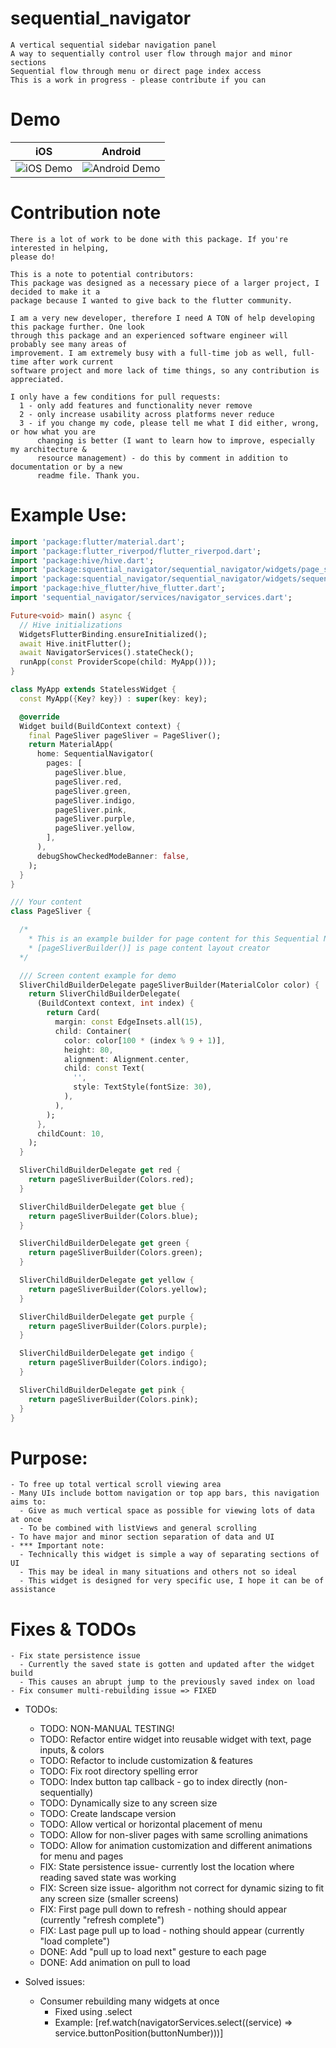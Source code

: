 # sequential_navigator

    A vertical sequential sidebar navigation panel
    A way to sequentially control user flow through major and minor sections
    Sequential flow through menu or direct page index access
    This is a work in progress - please contribute if you can

# Demo

iOS | Android
:-: | :-:
![iOS Demo](https://media.giphy.com/media/moVZ8ps6ElBx6OFLsg/giphy.gif) | ![Android Demo](https://media.giphy.com/media/hisNlrBWM8lvONqaRD/giphy.gif)

# Contribution note

    There is a lot of work to be done with this package. If you're interested in helping, 
    please do!

    This is a note to potential contributors:
    This package was designed as a necessary piece of a larger project, I decided to make it a
    package because I wanted to give back to the flutter community.

    I am a very new developer, therefore I need A TON of help developing this package further. One look
    through this package and an experienced software engineer will probably see many areas of
    improvement. I am extremely busy with a full-time job as well, full-time after work current
    software project and more lack of time things, so any contribution is appreciated.

    I only have a few conditions for pull requests:
      1 - only add features and functionality never remove
      2 - only increase usability across platforms never reduce
      3 - if you change my code, please tell me what I did either, wrong, or how what you are
          changing is better (I want to learn how to improve, especially my architecture &
          resource management) - do this by comment in addition to documentation or by a new 
          readme file. Thank you.

# Example Use:

```dart
import 'package:flutter/material.dart';
import 'package:flutter_riverpod/flutter_riverpod.dart';
import 'package:hive/hive.dart';
import 'package:squential_navigator/sequential_navigator/widgets/page_sliver.dart';
import 'package:squential_navigator/sequential_navigator/widgets/sequential_navigator.dart';
import 'package:hive_flutter/hive_flutter.dart';
import 'sequential_navigator/services/navigator_services.dart';

Future<void> main() async {
  // Hive initializations
  WidgetsFlutterBinding.ensureInitialized();
  await Hive.initFlutter();
  await NavigatorServices().stateCheck();
  runApp(const ProviderScope(child: MyApp()));
}

class MyApp extends StatelessWidget {
  const MyApp({Key? key}) : super(key: key);

  @override
  Widget build(BuildContext context) {
    final PageSliver pageSliver = PageSliver();
    return MaterialApp(
      home: SequentialNavigator(
        pages: [
          pageSliver.blue,
          pageSliver.red,
          pageSliver.green,
          pageSliver.indigo,
          pageSliver.pink,
          pageSliver.purple,
          pageSliver.yellow,
        ],
      ),
      debugShowCheckedModeBanner: false,
    );
  }
}

/// Your content
class PageSliver {

  /*
    * This is an example builder for page content for this Sequential Navigator
    * [pageSliverBuilder()] is page content layout creator
  */

  /// Screen content example for demo
  SliverChildBuilderDelegate pageSliverBuilder(MaterialColor color) {
    return SliverChildBuilderDelegate(
      (BuildContext context, int index) {
        return Card(
          margin: const EdgeInsets.all(15),
          child: Container(
            color: color[100 * (index % 9 + 1)],
            height: 80,
            alignment: Alignment.center,
            child: const Text(
              '',
              style: TextStyle(fontSize: 30),
            ),
          ),
        );
      },
      childCount: 10,
    );
  }

  SliverChildBuilderDelegate get red {
    return pageSliverBuilder(Colors.red);
  }

  SliverChildBuilderDelegate get blue {
    return pageSliverBuilder(Colors.blue);
  }

  SliverChildBuilderDelegate get green {
    return pageSliverBuilder(Colors.green);
  }

  SliverChildBuilderDelegate get yellow {
    return pageSliverBuilder(Colors.yellow);
  }

  SliverChildBuilderDelegate get purple {
    return pageSliverBuilder(Colors.purple);
  }

  SliverChildBuilderDelegate get indigo {
    return pageSliverBuilder(Colors.indigo);
  }

  SliverChildBuilderDelegate get pink {
    return pageSliverBuilder(Colors.pink);
  }
}

```

# Purpose:

    - To free up total vertical scroll viewing area
    - Many UIs include bottom navigation or top app bars, this navigation aims to:
      - Give as much vertical space as possible for viewing lots of data at once
      - To be combined with listViews and general scrolling
    - To have major and minor section separation of data and UI
    - *** Important note:
      - Technically this widget is simple a way of separating sections of UI
      - This may be ideal in many situations and others not so ideal
      - This widget is designed for very specific use, I hope it can be of assistance
  
# Fixes & TODOs

    - Fix state persistence issue
      - Currently the saved state is gotten and updated after the widget build
      - This causes an abrupt jump to the previously saved index on load
    - Fix consumer multi-rebuilding issue => FIXED

  - TODOs:
    - TODO: NON-MANUAL TESTING!
    - TODO: Refactor entire widget into reusable widget with text, page inputs, & colors
    - TODO: Refactor to include customization & features
    - TODO: Fix root directory spelling error
    - TODO: Index button tap callback - go to index directly (non-sequentially)
    - TODO: Dynamically size to any screen size
    - TODO: Create landscape version
    - TODO: Allow vertical or horizontal placement of menu
    - TODO: Allow for non-sliver pages with same scrolling animations
    - TODO: Allow for animation customization and different animations for menu and pages
    - FIX: State persistence issue- currently lost the location where reading saved state was working
    - FIX: Screen size issue- algorithm not correct for dynamic sizing to fit any screen size (smaller screens)
    - FIX: First page pull down to refresh - nothing should appear (currently "refresh complete")
    - FIX: Last page pull up to load - nothing should appear (currently "load complete")
    - DONE: Add "pull up to load next" gesture to each page
    - DONE: Add animation on pull to load

  - Solved issues:
    - Consumer rebuilding many widgets at once
      - Fixed using .select
      - Example: [ref.watch(navigatorServices.select((service) => service.buttonPosition(buttonNumber)))]
